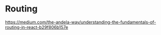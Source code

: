 # Routing
https://medium.com/the-andela-way/understanding-the-fundamentals-of-routing-in-react-b29f806b157e
